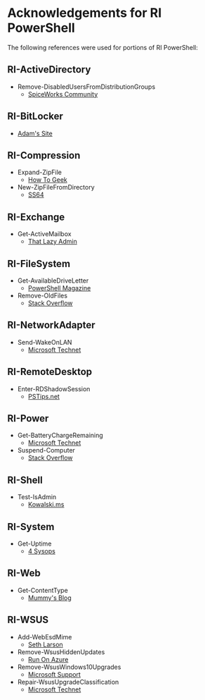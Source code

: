 # Acknowledgements for RI PowerShell

The following references were used for portions of RI PowerShell:

## RI-ActiveDirectory
  * Remove-DisabledUsersFromDistributionGroups
    * [SpiceWorks Community](https://community.spiceworks.com/scripts/show/2623-remove-all-disabled-users-from-security-and-distribution-groups-removedisabledusers-ps1)
## RI-BitLocker
  * [Adam's Site](https://adameyob.com/2016/12/08/zero-touch-bitlocker-deployments/)
## RI-Compression
  * Expand-ZipFile
    * [How To Geek](http://www.howtogeek.com/tips/how-to-extract-zip-files-using-powershell)
  * New-ZipFileFromDirectory
    * [SS64](http://ss64.com/ps/zip.html)
## RI-Exchange
  * Get-ActiveMailbox
    * [That Lazy Admin](http://www.thatlazyadmin.com/get-exchange-active-mailboxes/)
## RI-FileSystem
  * Get-AvailableDriveLetter
    * [PowerShell Magazine](https://www.powershellmagazine.com/2012/08/15/pstip-get-next-available-drive-letter/)
  * Remove-OldFiles
    * [Stack Overflow](http://stackoverflow.com/questions/17829785/delete-files-older-than-15-days-using-powershell)
## RI-NetworkAdapter
  * Send-WakeOnLAN
    * [Microsoft Technet](https://gallery.technet.microsoft.com/PowerShell-for-Wake-on-LAN-81f79a0a)
## RI-RemoteDesktop
  * Enter-RDShadowSession
    * [PSTips.net](http://www.pstips.net/easily-control-rdp-sessions-in-a-collection.html)
## RI-Power
  * Get-BatteryChargeRemaining
    * [Microsoft Technet](https://blogs.technet.microsoft.com/heyscriptingguy/2013/05/01/powertip-use-powershell-to-show-remaining-battery-time)
  * Suspend-Computer
    * [Stack Overflow](http://stackoverflow.com/questions/20713782/suspend-or-hibernate-from-powershell)
## RI-Shell
  * Test-IsAdmin
    * [Kowalski.ms](http://kowalski.ms/2012/07/03/customising-your-powershell-prompt)
## RI-System
  * Get-Uptime
    * [4 Sysops](https://4sysops.com/archives/calculating-system-uptime-with-powershell)
## RI-Web
  * Get-ContentType
    * [Mummy's Blog](http://blog.majcica.com/2016/01/13/powershell-tips-and-tricks-multipartform-data-requests)
## RI-WSUS
  * Add-WebEsdMime
    * [Seth Larson](http://sclarson.blogspot.ca/2011/08/adding-mime-type-to-iis-vis-powershell.html)
  * Remove-WsusHiddenUpdates
    * [Run On Azure](http://www.runonazure.com/how-to-delete-driver-updates-from-wsus-3-0)
  * Remove-WsusWindows10Upgrades
    * [Microsoft Support](https://support.microsoft.com/en-us/help/3194588/-0xc1800118-error-when-you-push-windows-10-version-1607-by-using-wsus)
  * Repair-WsusUpgradeClassification
    * [Microsoft Technet](https://blogs.technet.microsoft.com/wsus/2016/01/29/how-to-delete-upgrades-in-wsus)